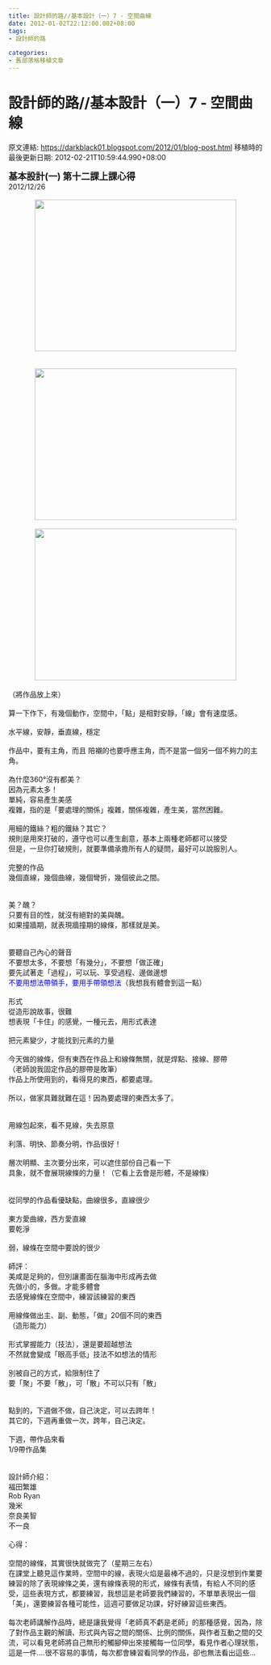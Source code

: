 ```yaml
---
title: 設計師的路//基本設計（一）7 - 空間曲線
date: 2012-01-02T22:12:00.002+08:00
tags: 
- 設計師的路

categories:
- 舊部落格移植文章
---
```


# 設計師的路//基本設計（一）7 - 空間曲線

原文連結: https://darkblack01.blogspot.com/2012/01/blog-post.html
移植時的最後更新日期: 2012-02-21T10:59:44.990+08:00

<div class="separator" style="clear: both; text-align: left;"><b><span style="font-size: large;">基本設計(一) 第十二課上課心得</span></b></div><div class="separator" style="clear: both; text-align: left;">2012/12/26</div><div class="separator" style="clear: both; text-align: left;"><br /></div><div class="separator" style="clear: both; text-align: center;"><a href="http://2.bp.blogspot.com/-RUb6xWbMsww/TwG595j-NgI/AAAAAAAABxU/KO1W68t9VYA/s1600/DSCN5697.JPG" imageanchor="1" style="margin-left: 1em; margin-right: 1em;"><img border="0" height="300" src="http://2.bp.blogspot.com/-RUb6xWbMsww/TwG595j-NgI/AAAAAAAABxU/KO1W68t9VYA/s400/DSCN5697.JPG" width="400" /></a></div><br /><a name='more'></a><br /><div class="separator" style="clear: both; text-align: center;"><a href="http://3.bp.blogspot.com/-MXRORBlvY2c/TwG59cHqoAI/AAAAAAAABxQ/SxyinlTEk7M/s1600/DSCN5705.JPG" imageanchor="1" style="margin-left: 1em; margin-right: 1em;"><img border="0" height="300" src="http://3.bp.blogspot.com/-MXRORBlvY2c/TwG59cHqoAI/AAAAAAAABxQ/SxyinlTEk7M/s400/DSCN5705.JPG" width="400" /></a></div><br /><div class="separator" style="clear: both; text-align: center;"><a href="http://4.bp.blogspot.com/-P7q5nAAIf10/TwG591GENcI/AAAAAAAABxg/lAJrAh57F6A/s1600/DSCN5707.JPG" imageanchor="1" style="margin-left: 1em; margin-right: 1em;"><img border="0" height="300" src="http://4.bp.blogspot.com/-P7q5nAAIf10/TwG591GENcI/AAAAAAAABxg/lAJrAh57F6A/s400/DSCN5707.JPG" width="400" /></a></div><br />（將作品放上來）<br /><br />算一下作下，有幾個動作，空間中，「點」是相對安靜，「線」會有速度感。<br /><br />水平線，安靜，垂直線，穩定<br /><br />作品中，要有主角，而且 陪襯的也要呼應主角，而不是當一個另一個不夠力的主角。<br /><br />為什麼360°沒有都美？<br />因為元素太多！<br />單純，容易產生美感<br />複雜，指的是「要處理的關係」複雜，關係複雜，產生美，當然困難。<br /><br />用細的鐵絲？粗的鐵絲？其它？<br />規則是用來打破的，遵守也可以產生創意，基本上兩種老師都可以接受<br />但是，一旦你打破規則，就要準備承擔所有人的疑問，最好可以說服別人。<br /><br />完整的作品<br />幾個直線，幾個曲線，幾個彎折，幾個彼此之間。<br /><br /><br />美？醜？<br />只要有目的性，就沒有絕對的美與醜。<br />如果撞牆期，就表現牆撞期的線條，那樣就是美。<br /><br /><br />要聽自己內心的聲音<br />不要想太多，不要想「有幾分」，不要想「做正確」<br />要先試著走「過程」，可以玩、享受過程、邊做邊想<br /><span style="color: blue;">不要用想法帶領手，要用手帶領想法</span>（我想我有體會到這一點）<br /><br />形式<br />從造形說故事，很難<br />想表現「卡住」的感覺，一種元去，用形式表達<br /><br />把元素變少，才能找到元素的力量<br /><br />今天做的線條，但有東西在作品上和線條無關，就是焊點、接線、膠帶<br />（老師說我固定作品的膠帶是敗筆）<br />作品上所使用到的，看得見的東西，都要處理。<br /><br />所以，做家具難就難在這！因為要處理的東西太多了。<br /><br /><br />用線包起來，看不見線，失去原意<br /><br />利落、明快、節奏分明，作品很好！<br /><br />層次明顯、主次要分出來，可以遮住部份自己看一下<br />具象，就不會展現線條的力量！（它看上去會是形體，不是線條）<br /><br /><br />從同學的作品看優缺點，曲線很多，直線很少<br /><br />東方愛曲線，西方愛直線<br />要乾淨<br /><br />弱，線條在空間中要說的很少<br /><br />師評：<br />美咸是足夠的，但別讓畫面在腦海中形成再去做<br />先做小的，多做。才能多體會<br />去感覺線條在空間中，練習該練習的東西<br /><br />用線條做出主、副、動態，「做」20個不同的東西<br />（造形能力）<br /><br />形式掌握能力（技法），還是要超越想法<br />不然就會變成「眼高手低」技法不如想法的情形<br /><br />別被自己的方式，給限制住了<br />要「聚」不要「散」，可「散」不可以只有「散」<br /><br /><br />點到的，下週做不做，自己決定，可以去跨年！<br />其它的，下週再重做一次，跨年，自己決定。<br /><br />下週，帶作品來看<br />1/9帶作品集<br /><br /><br />設計師介紹：<br />福田繁雄<br />Rob Ryan<br />幾米<br />奈良美智<br />不一良<br /><br />心得：<br /><br />空間的線條，其實很快就做完了（星期三左右）<br />在課堂上聽見這作業時，空間中的線，表現火焰是最棒不過的，只是沒想到作業要練習的除了表現線條之美，還有線條表現的形式，線條有表情，有給人不同的感受，這些表現方式，都要練習，我想這是老師要我們練習的，不單單表現出一個「美」，還要練習各種可能性，這週可要做足功課，好好練習這些東西。<br /><br />每次老師講解作品時，總是讓我覺得「老師真不虧是老師」的那種感覺，因為，除了對作品主觀的解讀、形式與內容之間的關係、比例的關係，與作者互動之間的交流，可以看見老師將自己無形的觸腳伸出來接觸每一位同學，看見作者心理狀態，這是一件....很不容易的事情，每次都會練習看同學的作品，卻也無法看出這些...
